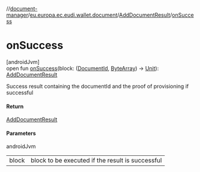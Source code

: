 //[document-manager](../../../index.md)/[eu.europa.ec.eudi.wallet.document](../index.md)/[AddDocumentResult](index.md)/[onSuccess](on-success.md)

# onSuccess

[androidJvm]\
open fun [onSuccess](on-success.md)(block: ([DocumentId](../index.md#659369697%2FClasslikes%2F1351694608), [ByteArray](https://kotlinlang.org/api/latest/jvm/stdlib/kotlin/-byte-array/index.html)) -&gt; [Unit](https://kotlinlang.org/api/latest/jvm/stdlib/kotlin/-unit/index.html)): [AddDocumentResult](index.md)

Success result containing the documentId and the proof of provisioning if successful

#### Return

[AddDocumentResult](index.md)

#### Parameters

androidJvm

| | |
|---|---|
| block | block to be executed if the result is successful |
